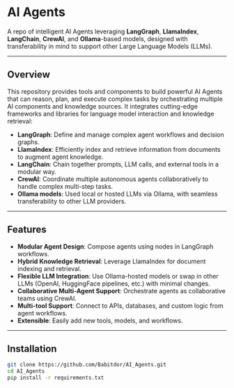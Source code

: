 # AI Agents

A repo of intelligent AI Agents leveraging **LangGraph**, **LlamaIndex**, **LangChain**, **CrewAI**, and **Ollama**-based models, designed with transferability in mind to support other Large Language Models (LLMs).

---

## Overview

This repository provides tools and components to build powerful AI Agents that can reason, plan, and execute complex tasks by orchestrating multiple AI components and knowledge sources. It integrates cutting-edge frameworks and libraries for language model interaction and knowledge retrieval:

- **LangGraph**: Define and manage complex agent workflows and decision graphs.
- **LlamaIndex**: Efficiently index and retrieve information from documents to augment agent knowledge.
- **LangChain**: Chain together prompts, LLM calls, and external tools in a modular way.
- **CrewAI**: Coordinate multiple autonomous agents collaboratively to handle complex multi-step tasks.
- **Ollama models**: Used local or hosted LLMs via Ollama, with seamless transferability to other LLM providers.

---

## Features

- **Modular Agent Design**: Compose agents using nodes in LangGraph workflows.
- **Hybrid Knowledge Retrieval**: Leverage LlamaIndex for document indexing and retrieval.
- **Flexible LLM Integration**: Use Ollama-hosted models or swap in other LLMs (OpenAI, HuggingFace pipelines, etc.) with minimal changes.
- **Collaborative Multi-Agent Support**: Orchestrate agents as collaborative teams using CrewAI.
- **Multi-tool Support**: Connect to APIs, databases, and custom logic from agent workflows.
- **Extensible**: Easily add new tools, models, and workflows.

---

## Installation

```bash
git clone https://github.com/Babitdor/AI_Agents.git
cd AI_Agents
pip install -r requirements.txt
